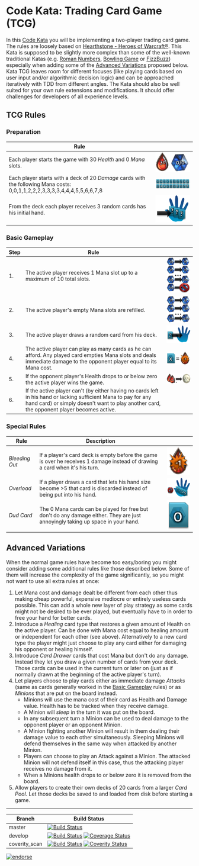 # Code Kata: Trading Card Game (TCG)

In this [Code Kata](http://en.wikipedia.org/wiki/Kata_\(programming\)) you will be implementing a two-player trading card game. The rules are loosely based on [Hearthstone - Heroes of Warcraft®](http://us.battle.net/hearthstone/en/). This Kata is supposed to be slightly more complex than some of the well-known traditional Katas (e.g. [Roman Numbers](http://codingdojo.org/cgi-bin/wiki.pl?KataRomanNumerals), [Bowling Game](http://codingdojo.org/cgi-bin/wiki.pl?KataBowling) or [FizzBuzz](http://codingdojo.org/cgi-bin/wiki.pl?KataFizzBuzz)) especially when adding some of the [Advanced Variations](#AdvancedVariations) proposed below. Kata TCG leaves room for different focuses (like playing cards based on user input and/or algorithmic decision logic) and can be approached iteratively with TDD from different angles. The Kata should also be well suited for your own rule extensions and modifications. It should offer challenges for developers of all experience levels.

## TCG Rules

### Preparation

| Rule | |
| --- | --- |
| Each player starts the game with 30 _Health_ and 0 _Mana_ slots. | ![Starting Health and Mana](doc/Preparation1_StartingHealthAndMana.png) |
| Each player starts with a deck of 20 _Damage_ cards with the following Mana costs: 0,0,1,1,2,2,2,3,3,3,3,4,4,4,5,5,6,6,7,8 | ![Default Starting Deck](doc/Preparation2_DefaultStartingDeck.png) |
| From the deck each player receives 3 random cards has his initial hand. | ![Draw Starting Hand](doc/Preparation3_DrawStartingHand.png) |

### <a name="BasicGameplay"/> Basic Gameplay

| Step | Rule | |
| --- | --- | --- |
| 1. | The active player receives 1 Mana slot up to a maximum of 10 total slots. | ![Receiving Mana Slot](doc/Basic1_ReceivingManaSlot.png) |
| 2. | The active player's empty Mana slots are refilled. | ![Mana Refill](doc/Basic2_ManaRefill.png) |
| 3. | The active player draws a random card from his deck. | ![Draw Card](doc/Basic3_DrawCard.png) |
| 4. | The active player can play as many cards as he can afford. Any played card empties Mana slots and deals immediate damage  to the opponent player equal to its Mana cost. | ![Cause Damage](doc/Basic4_CauseDamage.png) |
| 5. | If the opponent player's Health drops to or below zero the active player wins the game. | ![Kill Opponent](doc/Basic5_KillOpponent.png) |                                                                                     
| 6. | If the active player can't (by either having no cards left in his hand or lacking sufficient Mana to pay for any hand card) or simply doesn't want to play another card, the opponent player becomes active. |

### Special Rules

| Rule | Description | |
| --- | --- | --- |
| _Bleeding Out_ | If a player's card deck is empty before the game is over he receives 1 damage instead of drawing a card when it's his turn. | ![Bleedout](doc/Special1_Bleedout.png) |
| _Overload_ | If a player draws a card that lets his hand size become >5 that card is discarded instead of being put into his hand. | ![Overload](doc/Special2_Overload.png) |              
| _Dud Card_ | The 0 Mana cards can be played for free but don't do any damage either. They are just annoyingly taking up space in your hand. | ![Dud Card](doc/Special3_DudCard.png) |

## <a name="AdvancedVariations"/> Advanced Variations

When the normal game rules have become too easy/boring you might consider adding some additional rules like those described below. Some of them will increase the complexity of the game significantly, so you might not want to use all extra rules at once:

1. Let Mana cost and damage dealt be different from each other thus making cheap powerful, expensive mediocre or entirely useless cards possible. This can add a whole new layer of play strategy as some cards might not be desired to be ever played, but eventually have to in order to free your hand for better cards.
2. Introduce a _Healing_ card type that restores a given amount of Health on the active player. Can be done with Mana cost equal to healing amount or independent for each other (see above). Alternatively to a new card type the player might just choose to play any card either for damaging his opponent or healing himself.
3. Introduce _Card Drawer_ cards that cost Mana but don't do any damage. Instead they let you draw a given number of cards from your deck. Those cards can be used in the current turn or later on (just as if normally drawn at the beginning of the active player's turn).
4. Let players choose to play cards either as immediate damage _Attacks_ (same as cards generally worked in the [Basic Gameplay](#BasicGameplay) rules) or as _Minions_ that are put on the board instead.
    * Minions will use the mana cost of their card as Health and Damage value. Health has to be tracked when they receive damage.
    * A Minion will _sleep_ in the turn it was put on the board.
    * In any subsequent turn a Minion can be used to deal damage to the opponent player or an opponent Minion.
    * A Minion fighting another Minion will result in them dealing their damage value to each other simultaneously. Sleeping Minions will defend themselves in the same way when attacked by another Minion.
    * Players can choose to play an Attack against a Minion. The attacked Minion will not defend itself in this case, thus the attacking player receives no damage from it.
    * When a Minions health drops to or below zero it is removed from the board.
5. Allow players to create their own decks of 20 cards from a larger _Card Pool_. Let those decks be saved to and loaded from disk before starting a game.

---

| Branch | Build Status |
| --- | --- |
| master | [![Build Status](https://travis-ci.org/bkimminich/kata-tcg.svg?branch=master)](https://travis-ci.org/bkimminich/kata-tcg) | [![Coverage Status](https://coveralls.io/repos/bkimminich/kata-tcg/badge.png)](https://coveralls.io/r/bkimminich/kata-tcg)
| develop | [![Build Status](https://travis-ci.org/bkimminich/kata-tcg.svg?branch=develop)](https://travis-ci.org/bkimminich/kata-tcg) [![Coverage Status](https://coveralls.io/repos/bkimminich/kata-tcg/badge.png?branch=develop)](https://coveralls.io/r/bkimminich/kata-tcg?branch=develop) |
| coverity_scan | [![Build Status](https://travis-ci.org/bkimminich/kata-tcg.svg?branch=coverity_scan)](https://travis-ci.org/bkimminich/kata-tcg) [![Coverity Status](https://scan.coverity.com/projects/2931/badge.svg)](https://scan.coverity.com/projects/2931) |

[![endorse](https://api.coderwall.com/bkimminich/endorsecount.png)](https://coderwall.com/bkimminich)

